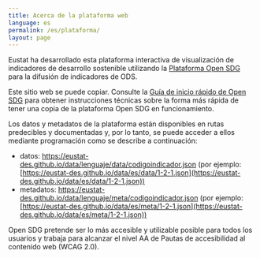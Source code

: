 ```yaml
---
title: Acerca de la plataforma web
language: es
permalink: /es/plataforma/
layout: page
---
```


Eustat ha desarrollado esta plataforma interactiva de visualización de indicadores de desarrollo sostenible utilizando la [Plataforma Open SDG](https://open-sdg.readthedocs.io/en/latest/quick-start/) para la difusión de indicadores de ODS.

Este sitio web se puede copiar. Consulte la [Guía de inicio rápido de Open SDG](https://open-sdg.readthedocs.io/en/latest/quick-start/) para obtener instrucciones técnicas sobre la forma más rápida de tener una copia de la plataforma Open SDG en funcionamiento.

Los datos y metadatos de la plataforma están disponibles en rutas predecibles y documentadas y, por lo tanto, se puede acceder a ellos mediante programación como se describe a continuación:

-	datos: https://eustat-des.github.io/data/lenguaje/data/codigoindicador.json (por ejemplo: [https://eustat-des.github.io/data/es/data/1-2-1.json](https://eustat-des.github.io/data/es/data/1-2-1.json))
-	metadatos: https://eustat-des.github.io/data/lenguaje/meta/codigoindicador.json (por ejemplo: [https://eustat-des.github.io/data/es/meta/1-2-1.json](https://eustat-des.github.io/data/es/meta/1-2-1.json))

Open SDG pretende ser lo más accesible y utilizable posible para todos los usuarios y trabaja para alcanzar el nivel AA de Pautas de accesibilidad al contenido web (WCAG 2.0).

